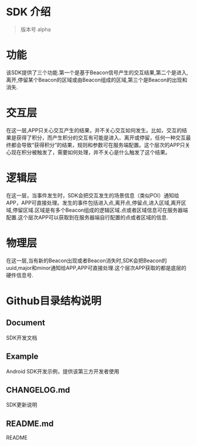 SDK 介绍
==================================
> 版本号 alpha


# 功能
该SDK提供了三个功能.第一个是基于Beacon信号产生的交互结果,第二个是进入,离开,停留某个Beacon的区域或由Beacon组成的区域,第三个是Beacon的出现和消失.

# 交互层

在这一层,APP只关心交互产生的结果，并不关心交互如何发生。比如，交互的结果是获得了积分，而产生积分的交互有可能是进入、离开或停留，任何一种交互最终都会导致“获得积分”的结果，规则和参数可在服务端配置。这个层次的APP只关心现在积分被触发了，需要如何处理，并不关心是什么触发了这个结果。

# 逻辑层

在这一层，当事件发生时，SDK会把交互发生的场景信息（类似POI）通知给APP，APP可直接处理。发生的事件包括进入点,离开点,停留点,进入区域,离开区域,停留区域.区域是有多个Beacon组成的逻辑区域.点或者区域信息可在服务器端配置.这个层次APP可以获取到在服务器端自行配置的点或者区域的信息.

# 物理层
在这一层,当有新的Beacon出现或者Beacon消失时,SDK会把Beacon的uuid,major和minor通知给APP,APP可直接处理.这个层次APP获取的都是底层的硬件信息号.

# Github目录结构说明

## Document
SDK开发文档

## Example
Android SDK开发示例，提供该第三方开发者使用

## CHANGELOG.md
SDK更新说明

## README.md
README

